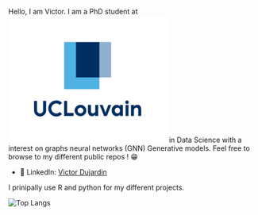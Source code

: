 Hello, I am Victor. I am a PhD student at ![UCLouvain](assets/images/logo-uclouvain-2021-320x256.webp) in Data Science with a interest on graphs neural networks (GNN) Generative models. Feel free to browse to my different public repos ! 😁

- 🔗 LinkedIn: [Victor Dujardin](https://www.linkedin.com/in/victor--dujardin/)

I prinipally use R and python for my different projects.

![Top Langs](https://github-readme-stats.vercel.app/api/top-langs/?username=victordujardin&layout=compact&theme=radical)

<!--
**victordujardin/victordujardin** is a ✨ _special_ ✨ repository because its `README.md` (this file) appears on your GitHub profile.

Here are some ideas to get you started:

- 🔭 I’m currently working on ...
- 🌱 I’m currently learning ...
- 👯 I’m looking to collaborate on ...
- 🤔 I’m looking for help with ...
- 💬 Ask me about ...
- 📫 How to reach me: ...
- 😄 Pronouns: ...
- ⚡ Fun fact: ...
  -->
